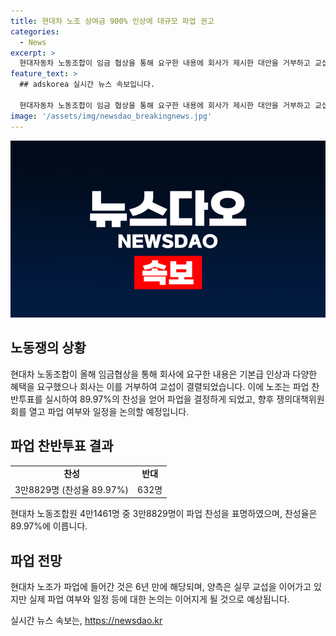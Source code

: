 ```yaml
---
title: 현대차 노조 상여금 900% 인상에 대규모 파업 권고
categories:
  - News
excerpt: >
  현대자동차 노동조합이 임금 협상을 통해 요구한 내용에 회사가 제시한 대안을 거부하고 교섭이 결렬되었음. 이에 4시간 근무제 도입 및 연령별 국민연금 수급과 연계한 정년 연장 등에 대한 협상이 이뤄지며 노조는 파업권을 획득하게 되었고, 추후 파업 여부와 일정을 논의할 예정이다. (150자)
feature_text: >
  ## adskorea 실시간 뉴스 속보입니다.

  현대자동차 노동조합이 임금 협상을 통해 요구한 내용에 회사가 제시한 대안을 거부하고 교섭이 결렬되었음. 이에 4시간 근무제 도입 및 연령별 국민연금 수급과 연계한 정년 연장 등에 대한 협상이 이뤄지며 노조는 파업권을 획득하게 되었고, 추후 파업 여부와 일정을 논의할 예정이다. (150자)
image: '/assets/img/newsdao_breakingnews.jpg'
---
```


<p><img src="/assets/img/newsdao_breakingnews.jpg" alt="adskorea 속보" /></p>

<h2 data-ke-size="size26">노동쟁의 상황</h2>

<p data-ke-size="size16">현대차 노동조합이 올해 임금협상을 통해 회사에 요구한 내용은 기본급 인상과 다양한 혜택을 요구했으나 회사는 이를 거부하여 교섭이 결렬되었습니다. 이에 노조는 파업 찬반투표를 실시하여 89.97%의 찬성을 얻어 파업을 결정하게 되었고, 향후 쟁의대책위원회를 열고 파업 여부와 일정을 논의할 예정입니다.</p>

<h2 data-ke-size="size26">파업 찬반투표 결과</h2>

<table>
    <tr>
        <td style="text-align: center; height: 17px;"><b>찬성</b></td>
        <td style="text-align: center; height: 17px;"><b>반대</b></td>
    </tr>
    <tr>
        <td style="text-align: center; height: 17px;">3만8829명 (찬성율 89.97%)</td>
        <td style="text-align: center; height: 17px;">632명</td>
    </tr>
</table>

<p data-ke-size="size16">현대차 노동조합원 4만1461명 중 3만8829명이 파업 찬성을 표명하였으며, 찬성율은 89.97%에 이릅니다. </p>

<h2 data-ke-size="size26">파업 전망</h2>

<p data-ke-size="size16">현대차 노조가 파업에 들어간 것은 6년 만에 해당되며, 양측은 실무 교섭을 이어가고 있지만 실제 파업 여부와 일정 등에 대한 논의는 이어지게 될 것으로 예상됩니다.</p>
실시간 뉴스 속보는, <a href="https://newsdao.kr" rel="dofollow">https://newsdao.kr</a>


